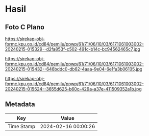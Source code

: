 # Hasil

## Foto C Plano

https://sirekap-obj-formc.kpu.go.id/cd84/pemilu/ppwp/61/71/06/10/03/6171061003002-20240215-015329--d2fa853f-c502-491c-b14c-bc94562465c7.jpg

https://sirekap-obj-formc.kpu.go.id/cd84/pemilu/ppwp/61/71/06/10/03/6171061003002-20240215-015432--646bddc0-db62-4aaa-9e04-6e1fa3b06105.jpg

https://sirekap-obj-formc.kpu.go.id/cd84/pemilu/ppwp/61/71/06/10/03/6171061003002-20240215-015524--3655d625-b60c-429a-a37e-411509352a1b.jpg


## Metadata

| Key        | Value               |
| ---------- | ------------------- |
| Time Stamp | 2024-02-16 00:00:26 |



